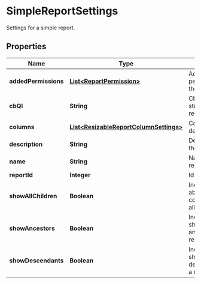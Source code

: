 

# SimpleReportSettings

Settings for a simple report.

## Properties

| Name | Type | Description | Notes |
|------------ | ------------- | ------------- | -------------|
|**addedPermissions** | [**List&lt;ReportPermission&gt;**](ReportPermission.md) | Access permissions for the report. |  [optional] |
|**cbQl** | **String** | CbQL query string of the report. |  |
|**columns** | [**List&lt;ResizableReportColumnSettings&gt;**](ResizableReportColumnSettings.md) | Column definitions. |  |
|**description** | **String** | Description of the report. |  |
|**name** | **String** | Name of the report. |  |
|**reportId** | **Integer** | Id of a report |  [optional] |
|**showAllChildren** | **Boolean** | Indicator to ability to collapse/expand all child items. |  [optional] |
|**showAncestors** | **Boolean** | Indicator to show the ancestors of a result item. |  [optional] |
|**showDescendants** | **Boolean** | Indicator to show the descendants of a result item. |  [optional] |



